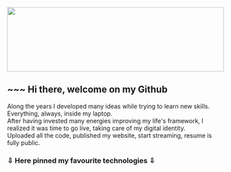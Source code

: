 <img src="https://github.com/robimalco/robimalco/blob/master/32765410_10215885653635191_5883101474547826688_o.jpg" width="100%" height="150">

## ~~~ Hi there, welcome on my Github

Along the years I developed many ideas while trying to learn new skills.<br/>
Everything, always, inside my laptop.<br/>
After having invested many energies improving my life's framework, I realized it was time to go live, taking care of my digital identity.<br/>
Uploaded all the code, published my website, start streaming, resume is fully public.<br/>
### ⇩ Here pinned my favourite technologies ⇩
